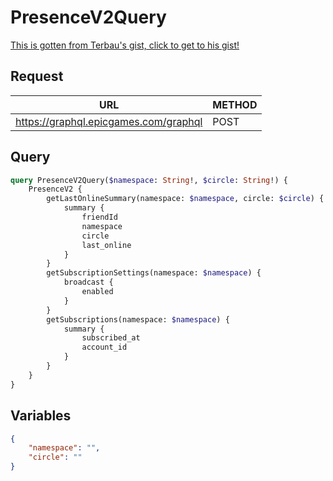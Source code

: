 # PresenceV2Query

[This is gotten from Terbau's gist, click to get to his gist!](https://gist.github.com/Terbau/f36990a1d608f65645206835e708d488)

## Request
| URL | METHOD |
| - | - |
| https://graphql.epicgames.com/graphql | POST |

## Query
```graphql
query PresenceV2Query($namespace: String!, $circle: String!) {
    PresenceV2 {
        getLastOnlineSummary(namespace: $namespace, circle: $circle) {
            summary {
                friendId
                namespace
                circle
                last_online
            }
        }
        getSubscriptionSettings(namespace: $namespace) {
            broadcast {
                enabled
            }
        }
        getSubscriptions(namespace: $namespace) {
            summary {
                subscribed_at
                account_id
            }
        }
    }
}
```

## Variables
```json
{
    "namespace": "",
    "circle": ""
}
```